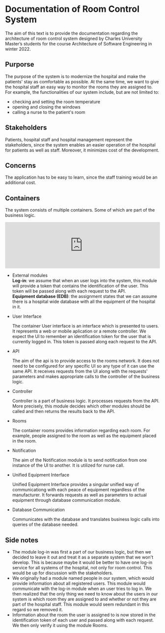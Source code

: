 # Documentation of Room Control System

The aim of this text is to provide the documentation regarding the architecture of room control system designed by Charles University Master’s students for the course Architecture of Software Engineering in winter 2022.

## Purporse
The purpose of the system is to modernize the hospital and make the patients' stay as comfortable as possible. At the same time, we want to give the hospital staff an easy way to monitor the rooms they are assigned to.
For example, the functionalities of our system include, but are not limited to:
- checking and setting the room temperature
- opening and closing the windows
- calling a nurse to the patient's room

## Stakeholders 

Patients, hospital staff and hospital management represent the stakeholders, since the system enables an easier operation of the hospital for patients as well as staff. Moreover, it minimizes cost of the development. 

## Concerns 

The application has to be easy to learn, since the staff training would be an additional cost. 

## Containers
The system consists of multiple containers. Some of which are part of the business logic. 

<iframe id="myEmbeddedDiagram" src="https://structurizr.com/embed/78797?diagram=RoomControl-SystemContext&diagramSelector=true&iframe=myEmbeddedDiagram" width="100%" marginwidth="0" marginheight="0" frameborder="0" scrolling="no" allowfullscreen="true"></iframe>

<script type="text/javascript" src="https://static.structurizr.com/js/structurizr-embed.js"></script>

- External modules  
     __Log-in__: we assume that when an user logs into the system, this module will provide a token that contains the identification of the user. This token will be passed along with each request to the API.  
     __Equipment database (EDB)__: the assignment states that we can assume there is a hospital wide database with all the equipment of the hospital in it.


- User Interface

    The container User interface is an interface which is presented to users. It represents a web or mobile aplication or a remote controller. We expect the UI to remember an identification token for the user that is currently logged in. This token is passed along each request to the API.
- API

     The aim of the api is to provide access to the rooms network. It does not need to be configured for any specific UI so any type of it can use the same API. It receives requests from the UI along with the requests' parameters and makes appropriate calls to the controller of the business logic.
- Controller

    Controller is a part of business logic. It processes requests from the API. More precisely, this module decides which other modules should be called and then returns the results back to the API.
- Rooms

    The container rooms provides information regarding each room. For example, people assigned to the room as well as the equipment placed in the room.
- Notification

    The aim of the Notification module is to send notification from one instance of the UI to another. It is utilized for nurse call.
- Unified Equipment Interface
    
    Unified Equipment Interface provides a singular unified way of communicationg with each peace of equipment regardless of the manufacturer. It forwards requests as well as parameters to actual equipment through database communication module.
- Database Communication

    Communicates with the database and translates business logic calls into queries of the database needed.

## Side notes
- The module log-in was first a part of our business logic, but then we decided to leave it out and treat it as a separate system that we won't develop. This is because maybe it would be better to have one log-in service for all systems of the hospital, not only for room control. This would be up for discussion with the stakeholders.
- We originally had a module named people in our system, which would provide information about all registered users. This module would communicate with the log-in module when an user tries to log in. We then realized that the only thing we need to know about the users in our system is which room they are assigned to and whether or not they are part of the hospital staff. This module would seem redundant in this regard so we removed it.
- Information about the room the user is assigned to is now stored in the identification token of each user and passed along with each request. We then only verify it using the module Rooms.
